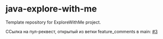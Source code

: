 # java-explore-with-me
Template repository for ExploreWithMe project.

ССылка на пул-реквест, открытый из ветки feature_comments в main:
[#3](https://github.com/Chegulov/java-explore-with-me/pull/3)